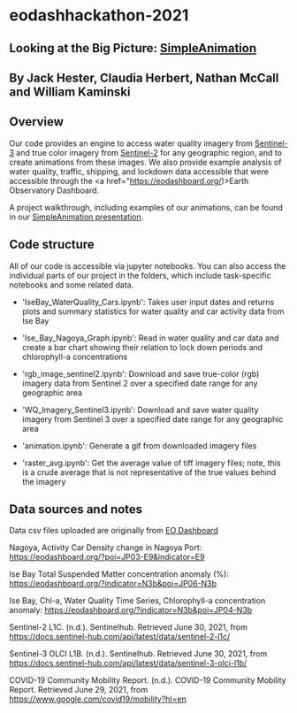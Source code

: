 # eodashhackathon-2021
## Looking at the Big Picture: [SimpleAnimation](https://www.eodashboardhackathon.org/challenges/water-quality/looking-at-the-big-picture/teams/simpleanimation/project)

## By Jack Hester, Claudia Herbert, Nathan McCall and William Kaminski

## Overview

Our code provides an engine to access water quality imagery from <a href="https://docs.sentinel-hub.com/api/latest/data/sentinel-3-olci-l1b/">Sentinel-3</a> and true color imagery from <a href="https://docs.sentinel-hub.com/api/latest/data/sentinel-2-l1c/">Sentinel-2</a> for any geographic region, and to create animations from these images. We also provide example analysis of water quality, traffic, shipping, and lockdown data accessible that were accessible through the  <a href="https://eodashboard.org/)>Earth Observatory Dashboard</a>.

A project walkthrough, including examples of our animations, can be found in our <a href="https://docs.google.com/presentation/d/1ICpBsGad9guDAPmckSQgMn7REZDlzgcKfVOhFIKhyZU/edit?usp=sharing">SimpleAnimation presentation</a>.

## Code structure

All of our code is accessible via jupyter notebooks. You can also access the individual parts of our project in the folders, which include task-specific notebooks and some related data.

- 'IseBay_WaterQuality_Cars.ipynb': Takes user input dates and returns plots and summary statistics for water quality and car activity data from Ise Bay 

- 'Ise_Bay_Nagoya_Graph.ipynb':  Read in water quality and car data and create a bar chart showing their relation to lock down periods and chlorophyll-a concentrations

- 'rgb_image_sentinel2.ipynb': Download and save true-color (rgb) imagery data from Sentinel 2 over a specified date range for any geographic area

- 'WQ_Imagery_Sentinel3.ipynb': Download and save water quality imagery from Sentinel 3 over a specified date range for any geographic area

- 'animation.ipynb': Generate a gif from downloaded imagery files

- 'raster_avg.ipynb': Get the average value of tiff imagery files; note, this is a crude average that is not representative of the true values behind the imagery

## Data sources and notes

Data csv files uploaded are originally from [EO Dashboard](https://eodashboard.org/)

Nagoya, Activity Car Density change in Nagoya Port: https://eodashboard.org/?poi=JP03-E9&indicator=E9

Ise Bay Total Suspended Matter concentration anomaly (%): https://eodashboard.org/?indicator=N3b&poi=JP06-N3b

Ise Bay, Chl-a, Water Quality Time Series, Chlorophyll-a concentration anomaly: https://eodashboard.org/?indicator=N3b&poi=JP04-N3b

Sentinel-2 L1C. (n.d.). Sentinelhub. Retrieved June 30, 2021, from https://docs.sentinel-hub.com/api/latest/data/sentinel-2-l1c/

Sentinel-3 OLCI L1B. (n.d.). Sentinelhub. Retrieved June 30, 2021, from https://docs.sentinel-hub.com/api/latest/data/sentinel-3-olci-l1b/

COVID-19 Community Mobility Report. (n.d.). COVID-19 Community Mobility Report. Retrieved June 29, 2021, from https://www.google.com/covid19/mobility?hl=en

